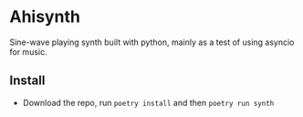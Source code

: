 # Ahisynth

Sine-wave playing synth built with python, mainly as a test of using asyncio for music. 

## Install

- Download the repo, run `poetry install` and then `poetry run synth`
